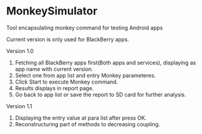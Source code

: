 # MonkeySimulator
Tool encapsulating monkey command for testing Android apps

Current version is only used for BlackBerry apps.

Version 1.0

1. Fetching all BlackBerry apps first(Both apps and services), displaying as app name with current version.
2. Select one from app list and entry Monkey parameteres.
3. Click Start to execute Monkey command.
4. Results displays in report page.
5. Go back to app list or save the report to SD card for further analysis.


Version 1.1

1. Displaying the entry value at para list after press OK.
2. Reconstructuring part of methods to decreasing coupling.  

